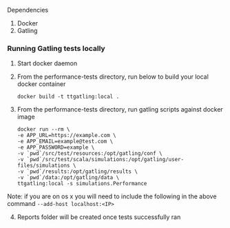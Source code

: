 Dependencies
1. Docker
2. Gatling 


### Running Gatling tests locally

1. Start docker daemon 
2. From the performance-tests directory, run below to build your local docker container

    ```
    docker build -t ttgatling:local . 

    ```


3. From the performance-tests directory, run gatling scripts against docker image
   ```
   docker run --rm \
   -e APP_URL=https://example.com \
   -e APP_EMAIL=example@test.com \
   -e APP_PASSWORD=example \
   -v `pwd`/src/test/resources:/opt/gatling/conf \
   -v `pwd`/src/test/scala/simulations:/opt/gatling/user-files/simulations \
   -v `pwd`/results:/opt/gatling/results \
   -v `pwd`/data:/opt/gatling/data \
   ttgatling:local -s simulations.Performance
   ```

Note: if you are on os x you will need to include the following in the above command `--add-host localhost:<IP>`

    
4. Reports folder will be created once tests successfully ran
